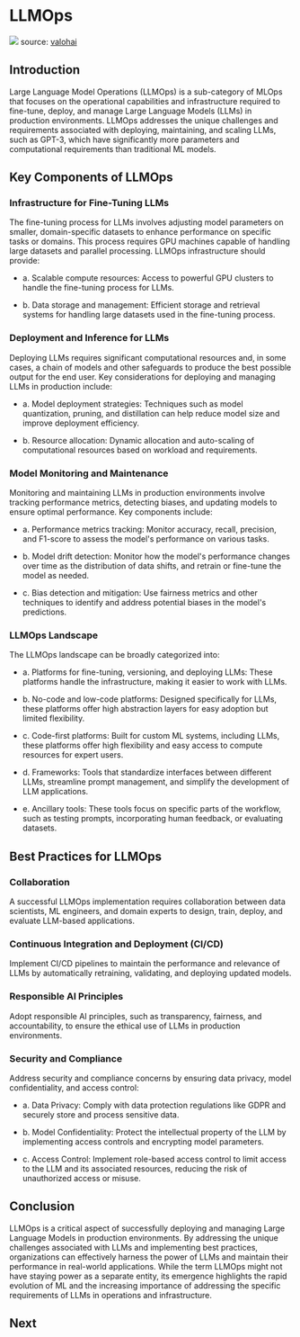 # LLMOps

![](figs/llmops.png)
source: [valohai](https://valohai.com/blog/llmops/)

## Introduction

Large Language Model Operations (LLMOps) is a sub-category of MLOps that focuses on the operational capabilities and infrastructure required to fine-tune, deploy, and manage Large Language Models (LLMs) in production environments. LLMOps addresses the unique challenges and requirements associated with deploying, maintaining, and scaling LLMs, such as GPT-3, which have significantly more parameters and computational requirements than traditional ML models.

## Key Components of LLMOps

### Infrastructure for Fine-Tuning LLMs

The fine-tuning process for LLMs involves adjusting model parameters on smaller, domain-specific datasets to enhance performance on specific tasks or domains. This process requires GPU machines capable of handling large datasets and parallel processing. LLMOps infrastructure should provide:

- a. Scalable compute resources: Access to powerful GPU clusters to handle the fine-tuning process for LLMs.

- b. Data storage and management: Efficient storage and retrieval systems for handling large datasets used in the fine-tuning process.

### Deployment and Inference for LLMs

Deploying LLMs requires significant computational resources and, in some cases, a chain of models and other safeguards to produce the best possible output for the end user. Key considerations for deploying and managing LLMs in production include:

- a. Model deployment strategies: Techniques such as model quantization, pruning, and distillation can help reduce model size and improve deployment efficiency.

- b. Resource allocation: Dynamic allocation and auto-scaling of computational resources based on workload and requirements.

### Model Monitoring and Maintenance

Monitoring and maintaining LLMs in production environments involve tracking performance metrics, detecting biases, and updating models to ensure optimal performance. Key components include:

- a. Performance metrics tracking: Monitor accuracy, recall, precision, and F1-score to assess the model's performance on various tasks.

- b. Model drift detection: Monitor how the model's performance changes over time as the distribution of data shifts, and retrain or fine-tune the model as needed.

- c. Bias detection and mitigation: Use fairness metrics and other techniques to identify and address potential biases in the model's predictions.

### LLMOps Landscape

The LLMOps landscape can be broadly categorized into:

- a. Platforms for fine-tuning, versioning, and deploying LLMs: These platforms handle the infrastructure, making it easier to work with LLMs.

- b. No-code and low-code platforms: Designed specifically for LLMs, these platforms offer high abstraction layers for easy adoption but limited flexibility.

- c. Code-first platforms: Built for custom ML systems, including LLMs, these platforms offer high flexibility and easy access to compute resources for expert users.

- d. Frameworks: Tools that standardize interfaces between different LLMs, streamline prompt management, and simplify the development of LLM applications.

- e. Ancillary tools: These tools focus on specific parts of the workflow, such as testing prompts, incorporating human feedback, or evaluating datasets.

## Best Practices for LLMOps

### Collaboration

A successful LLMOps implementation requires collaboration between data scientists, ML engineers, and domain experts to design, train, deploy, and evaluate LLM-based applications.

### Continuous Integration and Deployment (CI/CD)

Implement CI/CD pipelines to maintain the performance and relevance of LLMs by automatically retraining, validating, and deploying updated models.

### Responsible AI Principles

Adopt responsible AI principles, such as transparency, fairness, and accountability, to ensure the ethical use of LLMs in production environments.

### Security and Compliance

Address security and compliance concerns by ensuring data privacy, model confidentiality, and access control:

- a. Data Privacy: Comply with data protection regulations like GDPR and securely store and process sensitive data.

- b. Model Confidentiality: Protect the intellectual property of the LLM by implementing access controls and encrypting model parameters.

- c. Access Control: Implement role-based access control to limit access to the LLM and its associated resources, reducing the risk of unauthorized access or misuse.

## Conclusion

LLMOps is a critical aspect of successfully deploying and managing Large Language Models in production environments. By addressing the unique challenges associated with LLMs and implementing best practices, organizations can effectively harness the power of LLMs and maintain their performance in real-world applications. While the term LLMOps might not have staying power as a separate entity, its emergence highlights the rapid evolution of ML and the increasing importance of addressing the specific requirements of LLMs in operations and infrastructure.

## Next

```{tableofcontents}

```
